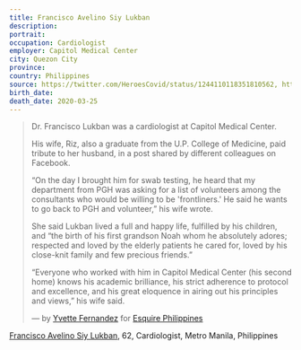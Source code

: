 ```yaml
---
title: Francisco Avelino Siy Lukban
description: 
portrait: 
occupation: Cardiologist
employer: Capitol Medical Center
city: Quezon City
province: 
country: Philippines
source: https://twitter.com/HeroesCovid/status/1244110118351810562, https://www.msn.com/en-ph/news/national/ups-dr-francisco-lukban-has-passed-away-due-to-covid-19/ar-BB11RHR0?li=BBr8Mkn, https://www.esquiremag.ph/author/yvette-fernandez
birth_date: 
death_date: 2020-03-25
---
```


> Dr. Francisco Lukban was a cardiologist at Capitol Medical Center.
> 
> His wife, Riz, also a graduate from the U.P. College of Medicine, paid tribute to her husband, in a post shared by different colleagues on Facebook.
> 
> “On the day I brought him for swab testing, he heard that my department from PGH was asking for a list of volunteers among the consultants who would be willing to be 'frontliners.' He said he wants to go back to PGH and volunteer,” his wife wrote.
> 
> She said Lukban lived a full and happy life, fulfilled by his children, and “the birth  of his first grandson Noah whom he absolutely adores; respected and loved by the elderly patients he cared for, loved by his close-knit family and few precious friends.”
> 
> “Everyone who worked with him in Capitol Medical Center (his second home) knows his academic brilliance, his strict adherence to protocol and excellence, and his great eloquence in airing out his principles and views,” his wife said.
> 
> &mdash; by [Yvette Fernandez](https://www.esquiremag.ph/author/yvette-fernandez) for [Esquire Philippines](https://www.esquiremag.ph/long-reads/doctors-lost-to-covid-19-a2325-20200329-lfrm)

<a href="https://www.msn.com/en-ph/news/national/ups-dr-francisco-lukban-has-passed-away-due-to-covid-19/ar-BB11RHR0?li=BBr8Mkn">Francisco Avelino Siy Lukban</a>, 62, Cardiologist, Metro Manila, Philippines
